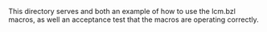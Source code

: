 
This directory serves and both an example of how to use the lcm.bzl macros,
as well an acceptance test that the macros are operating correctly.
